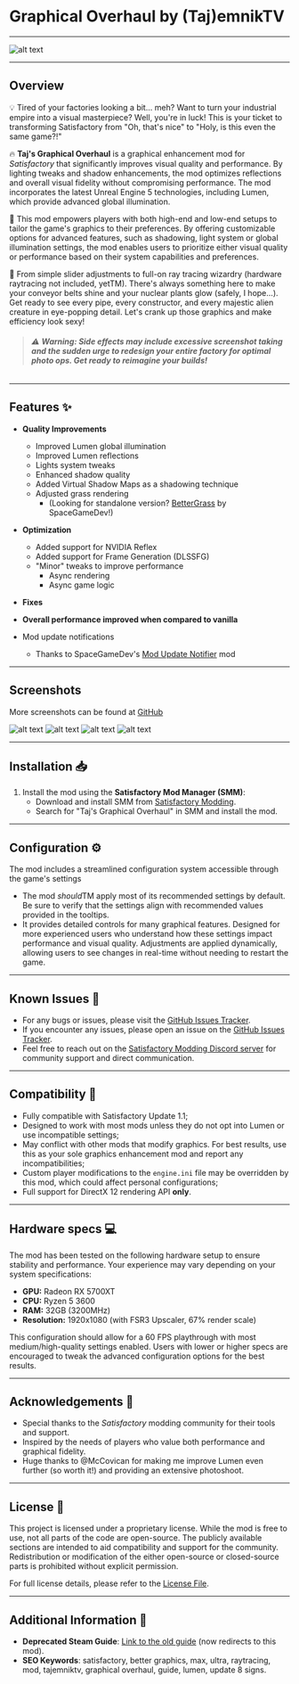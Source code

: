 # Graphical Overhaul by (Taj)emnikTV
---

![alt text](https://github.com/tajemniktv/TajsGraph/blob/master/docs/Screenshots/McCovican/After/0cover2.png?raw=true "Cover - McCovican")

---

## Overview

💡 Tired of your factories looking a bit... meh? Want to turn your industrial empire into a visual masterpiece? Well, you're in luck! This is your ticket to transforming Satisfactory from "Oh, that's nice" to "Holy, is this even the same game?!"

🔥 **Taj's Graphical Overhaul** is a graphical enhancement mod for *Satisfactory* that significantly improves visual
quality and performance. By lighting tweaks and shadow enhancements, the mod optimizes reflections and overall visual
fidelity without compromising performance. The mod incorporates the latest Unreal Engine 5 technologies, including
Lumen, which provide advanced global illumination.&#x20;

🎯 This mod empowers players with both high-end and low-end setups to tailor the game's graphics to their preferences. By offering customizable options for advanced features, such as shadowing, light system or global illumination settings, the mod enables users to prioritize either visual quality or performance based on their system capabilities and preferences.&#x20;

🤯 From simple slider adjustments to full-on ray tracing wizardry (hardware raytracing not included, yetTM). There's always something here to make your conveyor belts shine and your nuclear plants glow (safely, I hope...). Get ready to see every pipe, every constructor, and every majestic alien creature in eye-popping detail. Let's crank up those graphics and make efficiency look sexy!&#x20;

> ###### ⚠️ **Warning: Side effects may include excessive screenshot taking and the sudden urge to redesign your entire factory for optimal photo ops. Get ready to reimagine your builds!**

---

## Features ✨

- **Quality Improvements**

    - Improved Lumen global illumination
    - Improved Lumen reflections
    - Lights system tweaks
    - Enhanced shadow quality
    - Added Virtual Shadow Maps as a shadowing technique
    - Adjusted grass rendering
        - (Looking for standalone version? [BetterGrass](https://ficsit.app/mod/BetterGrass) by SpaceGameDev!)

- **Optimization**

    - Added support for NVIDIA Reflex
    - Added support for Frame Generation (DLSSFG)
    - "Minor" tweaks to improve performance
        - Async rendering
        - Async game logic

- **Fixes**

- **Overall performance improved when compared to vanilla**

- Mod update notifications
    - Thanks to SpaceGameDev's [Mod Update Notifier](https://ficsit.app/mod/8KzYMxowiUmKLn) mod

---

## Screenshots

More screenshots can be found at [GitHub](https://github.com/tajemniktv/TajsGraph/tree/master/docs/Screenshots)

![alt text](https://github.com/tajemniktv/TajsGraph/blob/master/docs/Screenshots/McCovican/After/b4.png?raw=true "Image - McCovican")
![alt text](https://github.com/tajemniktv/TajsGraph/blob/master/docs/Screenshots/McCovican/After/bl%C3%BCdmoonSUPER.png?raw=true "Image - McCovican")
![alt text](https://github.com/tajemniktv/TajsGraph/blob/master/docs/Screenshots/McCovican/After/r2n.png?raw=true "Image - McCovican")
![alt text](https://github.com/tajemniktv/TajsGraph/blob/master/docs/Screenshots/McCovican/After/i4.png?raw=true "Image - McCovican")

---

## Installation 📥

1. Install the mod using the **Satisfactory Mod Manager (SMM)**:
    - Download and install SMM from [Satisfactory Modding](https://ficsit.app/).
    - Search for "Taj's Graphical Overhaul" in SMM and install the mod.

---

## Configuration ⚙️

The mod includes a streamlined configuration system accessible through the game's settings

- The mod *should*TM apply most of its recommended settings by default. Be sure to verify that the settings align with
  recommended values provided in the tooltips.
- It provides detailed controls for many graphical features. Designed for more experienced users who understand how
  these settings impact performance and visual quality. Adjustments are applied dynamically, allowing users to see
  changes in real-time without needing to restart the game.

---

## Known Issues 🐛

* For any bugs or issues, please visit
  the [GitHub Issues Tracker](https://github.com/YourUsername/SatisfactoryGraphicsOverhaul/issues).
* If you encounter any issues, please open an issue on
  the [GitHub Issues Tracker](https://github.com/tajemniktv/TajsGraph/issues).
* Feel free to reach out on the [Satisfactory Modding Discord server](https://discord.gg/R85q7SrtUD) for community
  support and direct communication.

---

## Compatibility 🔧

- Fully compatible with Satisfactory Update 1.1;
- Designed to work with most mods unless they do not opt into Lumen or use incompatible settings;
- May conflict with other mods that modify graphics. For best results, use this as your sole graphics enhancement mod
  and report any incompatibilities;
- Custom player modifications to the `engine.ini` file may be overridden by this mod, which could affect personal
  configurations;
- Full support for DirectX 12 rendering API **only**.

---

## Hardware specs 💻

The mod has been tested on the following hardware setup to ensure stability and performance. Your experience may vary depending on your system specifications:&#x20;

- **GPU:** Radeon RX 5700XT
- **CPU:** Ryzen 5 3600
- **RAM:** 32GB (3200MHz)
- **Resolution:** 1920x1080 (with FSR3 Upscaler, 67% render scale)

This configuration should allow for a 60 FPS playthrough with most medium/high-quality settings enabled. Users with lower or higher specs are encouraged to tweak the advanced configuration options for the best results.&#x20;

---

## Acknowledgements 🌟

- Special thanks to the *Satisfactory* modding community for their tools and support.
- Inspired by the needs of players who value both performance and graphical fidelity.
- Huge thanks to @McCovican for making me improve Lumen even further (so worth it!) and providing an extensive
  photoshoot.

---

## License 📜

This project is licensed under a proprietary license. While the mod is free to use, not all parts of the code are open-source. The publicly available sections are intended to aid compatibility and support for the community. Redistribution or modification of the either open-source or closed-source parts is prohibited without explicit permission.

For full license details, please refer to the [License File](https://github.com/tajemniktv/TajsGraph/blob/main/LICENSE.md).

---

## Additional Information 📖

- **Deprecated Steam Guide**: [Link to the old guide](https://steamcommunity.com/sharedfiles/filedetails/?id=3338551101) (now redirects to this mod).
- **SEO Keywords**: satisfactory, better graphics, max, ultra, raytracing, mod, tajemniktv, graphical overhaul, guide, lumen, update 8 signs.

&#x20;
